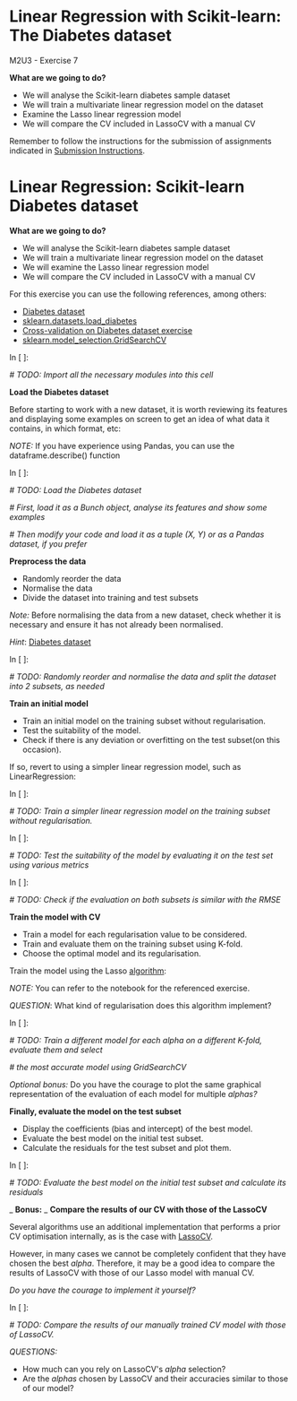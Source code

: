 # **Linear Regression with Scikit-learn: The Diabetes dataset**

M2U3 - Exercise 7

**What are we going to do?**

- We will analyse the Scikit-learn diabetes sample dataset
- We will train a multivariate linear regression model on the dataset
- Examine the Lasso linear regression model
- We will compare the CV included in LassoCV with a manual CV

Remember to follow the instructions for the submission of assignments indicated in [Submission Instructions](https://github.com/Tokio-School/Machine-Learning/blob/main/Instrucciones%20entregas.md).

# **Linear Regression: Scikit-learn Diabetes dataset**

**What are we going to do?**

- We will analyse the Scikit-learn diabetes sample dataset
- We will train a multivariate linear regression model on the dataset
- We will examine the Lasso linear regression model
- We will compare the CV included in LassoCV with a manual CV

For this exercise you can use the following references, among others:

- [Diabetes dataset](https://scikit-learn.org/stable/datasets/toy_dataset.html#diabetes-dataset)
- [sklearn.datasets.load\_diabetes](https://scikit-learn.org/stable/modules/generated/sklearn.datasets.load_diabetes.html#sklearn.datasets.load_diabetes)
- [Cross-validation on Diabetes dataset exercise](https://scikit-learn.org/stable/auto_examples/exercises/plot_cv_diabetes.html)
- [sklearn.model\_selection.GridSearchCV](https://scikit-learn.org/stable/modules/generated/sklearn.model_selection.GridSearchCV.html)

In [ ]:

_# TODO: Import all the necessary modules into this cell_

**Load the Diabetes dataset**

Before starting to work with a new dataset, it is worth reviewing its features and displaying some examples on screen to get an idea of what data it contains, in which format, etc:

_NOTE:_ If you have experience using Pandas, you can use the dataframe.describe() function

In [ ]:

_# TODO: Load the Diabetes dataset_

_# First, load it as a Bunch object, analyse its features and show some examples_

_# Then modify your code and load it as a tuple (X, Y) or as a Pandas dataset, if you prefer_

**Preprocess the data**

- Randomly reorder the data
- Normalise the data
- Divide the dataset into training and test subsets

_Note:_ Before normalising the data from a new dataset, check whether it is necessary and ensure it has not already been normalised.

_Hint_: [Diabetes dataset](https://scikit-learn.org/stable/datasets/toy_dataset.html#:~:text=blood%20sugar%20level-,Note,-%3A%20Each%20of%20these)

In [ ]:

_# TODO: Randomly reorder and normalise the data and split the dataset into 2 subsets, as needed_

**Train an initial model**

- Train an initial model on the training subset without regularisation.
- Test the suitability of the model.
- Check if there is any deviation or overfitting on the test subset(on this occasion).

If so, revert to using a simpler linear regression model, such as LinearRegression:

In [ ]:

_# TODO: Train a simpler linear regression model on the training subset without regularisation._

In [ ]:

_# TODO: Test the suitability of the model by evaluating it on the test set using various metrics_

In [ ]:

_# TODO: Check if the evaluation on both subsets is similar with the RMSE_

**Train the model with CV**

- Train a model for each regularisation value to be considered.
- Train and evaluate them on the training subset using K-fold.
- Choose the optimal model and its regularisation.

Train the model using the Lasso [algorithm](https://scikit-learn.org/stable/modules/linear_model.html#lasso):

_NOTE:_ You can refer to the notebook for the referenced exercise.

_QUESTION_: What kind of regularisation does this algorithm implement?

In [ ]:

_# TODO: Train a different model for each alpha on a different K-fold, evaluate them and select_

_# the most accurate model using GridSearchCV_

_Optional bonus:_ Do you have the courage to plot the same graphical representation of the evaluation of each model for multiple _alphas?_

**Finally, evaluate the model on the test subset**

- Display the coefficients (bias and intercept) of the best model.
- Evaluate the best model on the initial test subset.
- Calculate the residuals for the test subset and plot them.

In [ ]:

_# TODO: Evaluate the best model on the initial test subset and calculate its residuals_

_ **Bonus:** _ **Compare the results of our CV with those of the LassoCV**

Several algorithms use an additional implementation that performs a prior CV optimisation internally, as is the case with [LassoCV](https://scikit-learn.org/stable/modules/generated/sklearn.linear_model.LassoCV.html#sklearn.linear_model.LassoCV).

However, in many cases we cannot be completely confident that they have chosen the best _alpha_. Therefore, it may be a good idea to compare the results of LassoCV with those of our Lasso model with manual CV.

_Do you have the courage to implement it yourself?_

In [ ]:

_# TODO: Compare the results of our manually trained CV model with those of LassoCV._

_QUESTIONS:_

- How much can you rely on LassoCV's _alpha_ selection?
- Are the _alphas_ chosen by LassoCV and their accuracies similar to those of our model?

